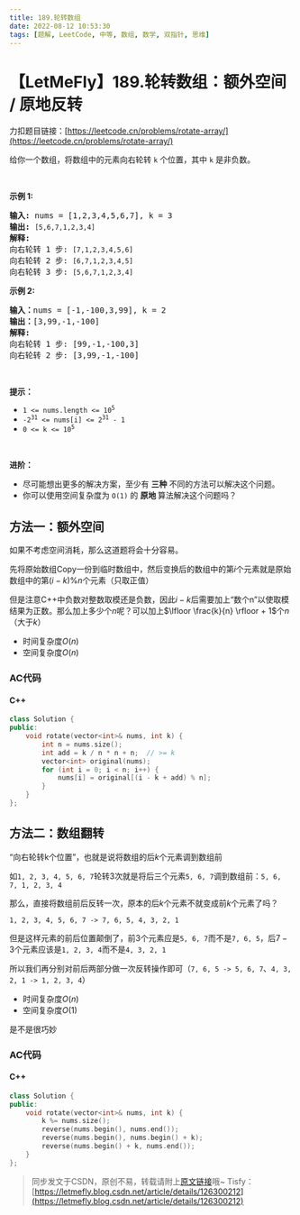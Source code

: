 ```yaml
---
title: 189.轮转数组
date: 2022-08-12 10:53:30
tags: [题解, LeetCode, 中等, 数组, 数学, 双指针, 思维]
---
```


# 【LetMeFly】189.轮转数组：额外空间 / 原地反转

力扣题目链接：[https://leetcode.cn/problems/rotate-array/](https://leetcode.cn/problems/rotate-array/)

<p>给你一个数组，将数组中的元素向右轮转 <code>k</code><em>&nbsp;</em>个位置，其中&nbsp;<code>k</code><em>&nbsp;</em>是非负数。</p>

<p>&nbsp;</p>

<p><strong>示例 1:</strong></p>

<pre>
<strong>输入:</strong> nums = [1,2,3,4,5,6,7], k = 3
<strong>输出:</strong> <code>[5,6,7,1,2,3,4]</code>
<strong>解释:</strong>
向右轮转 1 步: <code>[7,1,2,3,4,5,6]</code>
向右轮转 2 步: <code>[6,7,1,2,3,4,5]
</code>向右轮转 3 步: <code>[5,6,7,1,2,3,4]</code>
</pre>

<p><strong>示例&nbsp;2:</strong></p>

<pre>
<strong>输入：</strong>nums = [-1,-100,3,99], k = 2
<strong>输出：</strong>[3,99,-1,-100]
<strong>解释:</strong> 
向右轮转 1 步: [99,-1,-100,3]
向右轮转 2 步: [3,99,-1,-100]</pre>

<p>&nbsp;</p>

<p><strong>提示：</strong></p>

<ul>
	<li><code>1 &lt;= nums.length &lt;= 10<sup>5</sup></code></li>
	<li><code>-2<sup>31</sup> &lt;= nums[i] &lt;= 2<sup>31</sup> - 1</code></li>
	<li><code>0 &lt;= k &lt;= 10<sup>5</sup></code></li>
</ul>

<p>&nbsp;</p>

<p><strong>进阶：</strong></p>

<ul>
	<li>尽可能想出更多的解决方案，至少有 <strong>三种</strong> 不同的方法可以解决这个问题。</li>
	<li>你可以使用空间复杂度为&nbsp;<code>O(1)</code> 的&nbsp;<strong>原地&nbsp;</strong>算法解决这个问题吗？</li>
</ul>

<ul>
</ul>

<ul>
</ul>


    
## 方法一：额外空间

如果不考虑空间消耗，那么这道题将会十分容易。

先将原始数组Copy一份到临时数组中，然后变换后的数组中的第$i$个元素就是原始数组中的第$(i - k) \% n$个元素（只取正值）

但是注意C++中负数对整数取模还是负数，因此$i - k$后需要加上“数个n”以使取模结果为正数。那么加上多少个$n$呢？可以加上$\lfloor \frac{k}{n} \rfloor + 1$个$n$（大于$k$）

+ 时间复杂度$O(n)$
+ 空间复杂度$O(n)$

### AC代码

#### C++

```cpp
class Solution {
public:
    void rotate(vector<int>& nums, int k) {
        int n = nums.size();
        int add = k / n * n + n;  // >= k
        vector<int> original(nums);
        for (int i = 0; i < n; i++) {
            nums[i] = original[(i - k + add) % n];
        }
    }
};
```

## 方法二：数组翻转

“向右轮转k个位置”，也就是说将数组的后$k$个元素调到数组前

如```1, 2, 3, 4, 5, 6, 7```轮转3次就是将后三个元素```5, 6, 7```调到数组前：```5, 6, 7, 1, 2, 3, 4```

那么，直接将数组前后反转一次，原本的后$k$个元素不就变成前$k$个元素了吗？

```1, 2, 3, 4, 5, 6, 7 -> 7, 6, 5, 4, 3, 2, 1```

但是这样元素的前后位置颠倒了，前$3$个元素应是```5, 6, 7```而不是```7, 6, 5```，后$7 - 3$个元素应该是```1, 2, 3, 4```而不是```4, 3, 2, 1```

所以我们再分别对前后两部分做一次反转操作即可（```7, 6, 5 -> 5, 6, 7```、```4, 3, 2, 1 -> 1, 2, 3, 4```）

+ 时间复杂度$O(n)$
+ 空间复杂度$O(1)$

是不是很巧妙

### AC代码

#### C++

```cpp
class Solution {
public:
    void rotate(vector<int>& nums, int k) {
        k %= nums.size();
        reverse(nums.begin(), nums.end());
        reverse(nums.begin(), nums.begin() + k);
        reverse(nums.begin() + k, nums.end());
    }
};
```

> 同步发文于CSDN，原创不易，转载请附上[原文链接](https://leetcode.letmefly.xyz/2022/08/12/LeetCode%200189.%E8%BD%AE%E8%BD%AC%E6%95%B0%E7%BB%84/)哦~
> Tisfy：[https://letmefly.blog.csdn.net/article/details/126300212](https://letmefly.blog.csdn.net/article/details/126300212)
